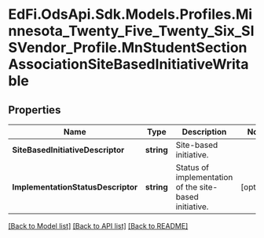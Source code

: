 # EdFi.OdsApi.Sdk.Models.Profiles.Minnesota_Twenty_Five_Twenty_Six_SISVendor_Profile.MnStudentSectionAssociationSiteBasedInitiativeWritable

## Properties

Name | Type | Description | Notes
------------ | ------------- | ------------- | -------------
**SiteBasedInitiativeDescriptor** | **string** | Site-based initiative. | 
**ImplementationStatusDescriptor** | **string** | Status of implementation of the site-based initiative. | [optional] 

[[Back to Model list]](../README.md#documentation-for-models) [[Back to API list]](../README.md#documentation-for-api-endpoints) [[Back to README]](../README.md)


